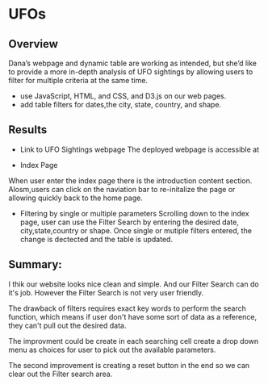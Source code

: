 # UFOs
## Overview 
Dana’s webpage and dynamic table are working as intended, but she’d like to provide a more in-depth analysis of UFO sightings by allowing users to filter for multiple criteria at the same time. 

* use  JavaScript, HTML, and CSS, and D3.js on our web pages.
* add table filters for dates,the city, state, country, and shape.


## Results

* Link to UFO Sightings webpage
The deployed webpage is accessible at

* Index Page

 When user enter the index page there is the introduction content section.
 Alosm,users can click on the naviation bar to re-initalize the page or allowing quickly back to the home page.

* Filtering by single or multiple parameters
Scrolling down to the index page, user can use the Filter Search by entering the desired date, city,state,country or shape. Once single or mutiple filters entered, the change is dectected and the table is updated.

## Summary:

I thik our website looks nice clean and simple. And our Filter Search can do it's job. However the Filter Search is not very user friendly.

The drawback of filters requires exact key words to perform the search function, which means if user don't have some sort of data as a reference, they can't pull out the desired data. 

The improvment could be create in each searching cell create a drop down menu as choices for user to pick out the available parameters.

The second improvement is creating a reset button in the end so we can clear out the Filter search area.